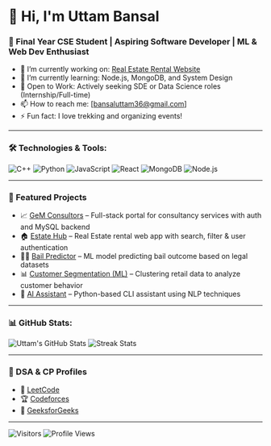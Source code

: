 # 👋 Hi, I'm Uttam Bansal
### 🚀 Final Year CSE Student | Aspiring Software Developer | ML & Web Dev Enthusiast

- 🔭 I’m currently working on: [Real Estate Rental Website](link)
- 🌱 I’m currently learning: Node.js, MongoDB, and System Design
- 💼 Open to Work: Actively seeking SDE or Data Science roles (Internship/Full-time)
- 📫 How to reach me: [bansaluttam36@gmail.com] 
- ⚡ Fun fact: I love trekking and organizing events!

---

### 🛠️ Technologies & Tools:
![C++](https://img.shields.io/badge/-C++-333?style=flat&logo=c%2B%2B)
![Python](https://img.shields.io/badge/-Python-333?style=flat&logo=python)
![JavaScript](https://img.shields.io/badge/-JavaScript-333?style=flat&logo=javascript)
![React](https://img.shields.io/badge/-React-333?style=flat&logo=react)
![MongoDB](https://img.shields.io/badge/-MongoDB-333?style=flat&logo=mongodb)
![Node.js](https://img.shields.io/badge/-Node.js-333?style=flat&logo=node.js)

---

### 🚀 Featured Projects
- 📈 [GeM Consultors](https://github.com/uttambansal/gem-consultors) – Full-stack portal for consultancy services with auth and MySQL backend
- 🏠 [Estate Hub](https://github.com/uttambansal/real-estate-app) – Real Estate rental web app with search, filter & user authentication
- 🧑‍⚖️ [Bail Predictor](https://github.com/uttambansal/bail-predictor) – ML model predicting bail outcome based on legal datasets
- 📊 [Customer Segmentation (ML)](https://github.com/uttambansal/customer-segmentation) – Clustering retail data to analyze customer behavior
- 🤖 [AI Assistant](https://github.com/uttambansal/ai-assistant) – Python-based CLI assistant using NLP techniques

---

### 📊 GitHub Stats:
![Uttam's GitHub Stats](https://github-readme-stats.vercel.app/api?username=uttambansal&show_icons=true&theme=github_dark)
![Streak Stats](https://github-readme-streak-stats.herokuapp.com/?user=uttambansal&theme=github_dark)

---

### 🧠 DSA & CP Profiles
- 🔗 [LeetCode](https://leetcode.com/u/bansaluttam36/)
- 🏆 [Codeforces](https://codeforces.com/profile/bansaluttam36)
- 📘 [GeeksforGeeks](https://www.geeksforgeeks.org/user/bansaluttam36/)

---

![Visitors](https://komarev.com/ghpvc/?username=uttambansal&style=flat-square)
![Profile Views](https://img.shields.io/github/followers/uttambansal?style=flat-square)

